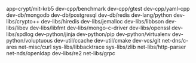 app-crypt/mit-krb5
dev-cpp/benchmark
dev-cpp/gtest
dev-cpp/yaml-cpp
dev-db/mongodb
dev-db/postgresql
dev-db/redis
dev-lang/python
dev-libs/crypto++
dev-libs/hiredis
dev-libs/jemalloc
dev-libs/libbson
dev-libs/libev
dev-libs/libfmt
dev-libs/mongo-c-driver
dev-libs/openssl
dev-libs/spdlog
dev-python/jinja
dev-python/pip
dev-python/virtualenv
dev-python/voluptuous
dev-util/ccache
dev-util/cmake
dev-vcs/git
net-dns/c-ares
net-misc/curl
sys-libs/libbacktrace
sys-libs/zlib
net-libs/http-parser
net-nds/openldap
dev-libs/re2
net-libs/grpc
